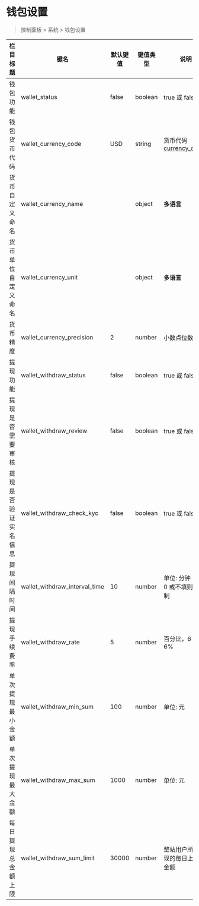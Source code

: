# 钱包设置

> 控制面板 > 系统 > 钱包设置

| 栏目标题 | 键名 | 默认键值 | 键值类型 | 说明 |
| --- | --- | --- | --- | --- |
| 钱包功能 | wallet_status | false | boolean | true 或 false |
| 钱包货币代码 | wallet_currency_code | USD | string | 货币代码 [currency_codes](../dictionary/currency-codes.md) |
| 货币自定义命名 | wallet_currency_name |  | object | **多语言** |
| 货币单位自定义命名 | wallet_currency_unit |  | object | **多语言** |
| 货币精度 | wallet_currency_precision | 2 | number | 小数点位数 |
| 提现功能 | wallet_withdraw_status | false | boolean | true 或 false |
| 提现是否需要审核 | wallet_withdraw_review | false | boolean | true 或 false |
| 提现是否验证实名信息 | wallet_withdraw_check_kyc | false | boolean | true 或 false |
| 提现间隔时间 | wallet_withdraw_interval_time | 10 | number | 单位: 分钟<br>0 或不填则不限制 |
| 提现手续费率 | wallet_withdraw_rate | 5 | number | 百分比，6 代表 6% |
| 单次提现最小金额 | wallet_withdraw_min_sum | 100 | number | 单位: 元 |
| 单次提现最大金额 | wallet_withdraw_max_sum | 1000 | number | 单位: 元 |
| 每日提现总金额上限 | wallet_withdraw_sum_limit | 30000 | number | 整站用户所有提现的每日上限总金额 |
